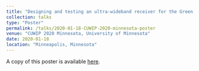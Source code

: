 ```yaml
---
title: "Designing and testing an ultra-wideband receiver for the Green Bank Telescope"
collection: talks
type: "Poster"
permalink: /talks/2020-01-18-CUWIP-2020-minnesota-poster
venue: "CUWIP 2020 Minnesota, University of Minnesota"
date: 2020-01-18
location: "Minneapolis, Minnesota"
---
```


A copy of this poster is available [here](https://abulatek.github.io/files/GBO_poster.pdf).